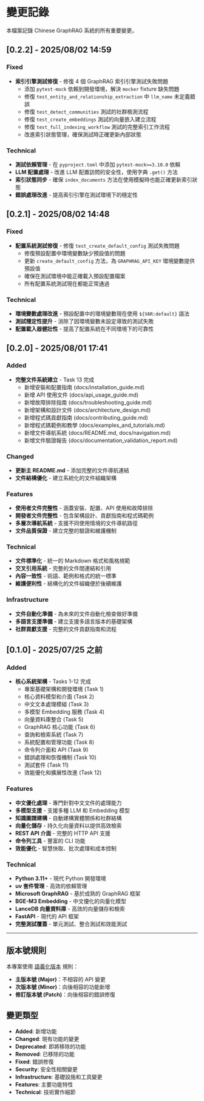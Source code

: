 # 變更記錄

本檔案記錄 Chinese GraphRAG 系統的所有重要變更。

## [0.2.2] - 2025/08/02 14:59

### Fixed

- **索引引擎測試修復** - 修復 4 個 GraphRAG 索引引擎測試失敗問題
  - 添加 `pytest-mock` 依賴到開發環境，解決 `mocker` fixture 缺失問題
  - 修復 `test_entity_and_relationship_extraction` 中 `llm_name` 未定義錯誤
  - 修復 `test_detect_communities` 測試的社群檢測流程
  - 修復 `test_create_embeddings` 測試的向量嵌入建立流程
  - 修復 `test_full_indexing_workflow` 測試的完整索引工作流程
  - 改進索引狀態管理，確保測試時正確更新內部狀態

### Technical

- **測試依賴管理** - 在 `pyproject.toml` 中添加 `pytest-mock>=3.10.0` 依賴
- **LLM 配置處理** - 改進 LLM 配置訪問的安全性，使用字典 `.get()` 方法
- **索引狀態同步** - 確保 `index_documents` 方法在使用模擬時也能正確更新索引狀態
- **錯誤處理改進** - 提高索引引擎在測試環境下的穩定性

## [0.2.1] - 2025/08/02 14:48

### Fixed

- **配置系統測試修復** - 修復 `test_create_default_config` 測試失敗問題
  - 修復預設配置中環境變數缺少預設值的問題
  - 更新 `create_default_config` 方法，為 `GRAPHRAG_API_KEY` 環境變數提供預設值
  - 確保在測試環境中能正確載入預設配置檔案
  - 所有配置系統測試現在都能正常通過

### Technical

- **環境變數處理改進** - 預設配置中的環境變數現在使用 `${VAR:default}` 語法
- **測試穩定性提升** - 消除了因環境變數未設定導致的測試失敗
- **配置載入器健壯性** - 提高了配置系統在不同環境下的可靠性

## [0.2.0] - 2025/08/01 17:41

### Added

- **完整文件系統建立** - Task 13 完成
  - 新增安裝和配置指南 (docs/installation_guide.md)
  - 新增 API 使用文件 (docs/api_usage_guide.md)
  - 新增故障排除指南 (docs/troubleshooting_guide.md)
  - 新增架構和設計文件 (docs/architecture_design.md)
  - 新增程式碼貢獻指南 (docs/contributing_guide.md)
  - 新增程式碼範例和教學 (docs/examples_and_tutorials.md)
  - 新增文件導航系統 (docs/README.md, docs/navigation.md)
  - 新增文件驗證報告 (docs/documentation_validation_report.md)

### Changed

- **更新主 README.md** - 添加完整的文件導航連結
- **文件結構優化** - 建立系統化的文件組織架構

### Features

- **使用者文件完整性** - 涵蓋安裝、配置、API 使用和故障排除
- **開發者文件完整性** - 包含架構設計、貢獻指南和程式碼範例
- **多層次導航系統** - 支援不同使用情境的文件導航路徑
- **文件品質保證** - 建立完整的驗證和維護機制

### Technical

- **文件標準化** - 統一的 Markdown 格式和風格規範
- **交叉引用系統** - 完整的文件間連結和引用
- **內容一致性** - 術語、範例和格式的統一標準
- **維護便利性** - 結構化的文件組織便於後續維護

### Infrastructure

- **文件自動化準備** - 為未來的文件自動化檢查做好準備
- **多語言支援準備** - 建立支援多語言版本的基礎架構
- **社群貢獻支援** - 完整的文件貢獻指南和流程

## [0.1.0] - 2025/07/25 之前

### Added

- **核心系統架構** - Tasks 1-12 完成
  - 專案基礎架構和開發環境 (Task 1)
  - 核心資料模型和介面 (Task 2)
  - 中文文本處理模組 (Task 3)
  - 多模型 Embedding 服務 (Task 4)
  - 向量資料庫整合 (Task 5)
  - GraphRAG 核心功能 (Task 6)
  - 查詢和檢索系統 (Task 7)
  - 系統配置和管理功能 (Task 8)
  - 命令列介面和 API (Task 9)
  - 錯誤處理和恢復機制 (Task 10)
  - 測試套件 (Task 11)
  - 效能優化和擴展性改進 (Task 12)

### Features

- **中文優化處理** - 專門針對中文文件的處理能力
- **多模型支援** - 支援多種 LLM 和 Embedding 模型
- **知識圖譜建構** - 自動建構實體關係和社群結構
- **向量化儲存** - 持久化向量資料以提供高效檢索
- **REST API 介面** - 完整的 HTTP API 支援
- **命令列工具** - 豐富的 CLI 功能
- **效能優化** - 智慧快取、批次處理和成本控制

### Technical

- **Python 3.11+** - 現代 Python 開發環境
- **uv 套件管理** - 高效的依賴管理
- **Microsoft GraphRAG** - 基於成熟的 GraphRAG 框架
- **BGE-M3 Embedding** - 中文優化的向量化模型
- **LanceDB 向量資料庫** - 高效的向量儲存和檢索
- **FastAPI** - 現代的 API 框架
- **完整測試覆蓋** - 單元測試、整合測試和效能測試

---

## 版本號規則

本專案使用 [語義化版本](https://semver.org/) 規則：

- **主版本號 (Major)**：不相容的 API 變更
- **次版本號 (Minor)**：向後相容的功能新增
- **修訂版本號 (Patch)**：向後相容的錯誤修復

## 變更類型

- **Added**: 新增功能
- **Changed**: 現有功能的變更
- **Deprecated**: 即將移除的功能
- **Removed**: 已移除的功能
- **Fixed**: 錯誤修復
- **Security**: 安全性相關變更
- **Infrastructure**: 基礎設施和工具變更
- **Features**: 主要功能特性
- **Technical**: 技術實作細節
